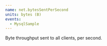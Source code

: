 ```yaml
---
name: net.bytesSentPerSecond
units: bytes (B)
events:
  - MysqlSample
---
```


Byte throughput sent to all clients, per second.